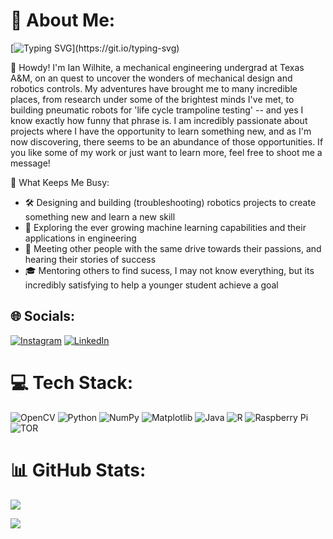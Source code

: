 # 💫 About Me:

[![Typing SVG](https://readme-typing-svg.demolab.com?font=Fira+Code&size=16&pause=1000&vCenter=true&width=435&height=35&lines=Welcome+to+my+portfolio!;I+am+a+mechanical+engineering+student+interested+in+robotics!;If+you're+interested+in+my+work,+shoot+me+a+DM!)](https://git.io/typing-svg)


👋 Howdy! I'm Ian Wilhite, a mechanical engineering undergrad at Texas A&M, on an quest to uncover the wonders of mechanical design and robotics controls. My adventures have brought me to many incredible places, from research under some of the brightest minds I've met, to building pneumatic robots for 'life cycle trampoline testing' -- and yes I know exactly how funny that phrase is. I am incredibly passionate about projects where I have the opportunity to learn something new, and as I'm now discovering, there seems to be an abundance of those opportunities. If you like some of my work or just want to learn more, feel free to shoot me a message!
<!--
# 🌿 Outside of work:
🍂 I love the outdoors, backpacking, and taking every chance I get to find my way back to the mountains. There's something incredibly humbling about standing at 12,000 ft and looking back on all the miles you had to cover to make it up. Somehow it makes every step feel like it mattered and every pound feel a little lighter. 
-->

🚀 What Keeps Me Busy:
- 🛠️ Designing and building (troubleshooting) robotics projects to create something new and learn a new skill
- 🧠 Exploring the ever growing machine learning capabilities and their applications in engineering
- 🤝 Meeting other people with the same drive towards their passions, and hearing their stories of success
- 🎓 Mentoring others to find sucess, I may not know everything, but its incredibly satisfying to help a younger student achieve a goal

## 🌐 Socials:
[![Instagram](https://img.shields.io/badge/Instagram-%23E4405F.svg?logo=Instagram&logoColor=white)](https://instagram.com/en._.ig) [![LinkedIn](https://img.shields.io/badge/LinkedIn-%230077B5.svg?logo=linkedin&logoColor=white)](https://linkedin.com/in/ian-wilhite) 

# 💻 Tech Stack:
![OpenCV](https://img.shields.io/badge/opencv-%23white.svg?style=for-the-badge&logo=opencv&logoColor=white) ![Python](https://img.shields.io/badge/python-3670A0?style=for-the-badge&logo=python&logoColor=ffdd54) ![NumPy](https://img.shields.io/badge/numpy-%23013243.svg?style=for-the-badge&logo=numpy&logoColor=white) ![Matplotlib](https://img.shields.io/badge/Matplotlib-%23ffffff.svg?style=for-the-badge&logo=Matplotlib&logoColor=black) ![Java](https://img.shields.io/badge/java-%23ED8B00.svg?style=for-the-badge&logo=openjdk&logoColor=white) ![R](https://img.shields.io/badge/r-%23276DC3.svg?style=for-the-badge&logo=r&logoColor=white) ![Raspberry Pi](https://img.shields.io/badge/-RaspberryPi-C51A4A?style=for-the-badge&logo=Raspberry-Pi) ![TOR](https://img.shields.io/badge/tor-%237E4798.svg?style=for-the-badge&logo=tor-project&logoColor=white)
# 📊 GitHub Stats:
![](https://github-readme-stats.vercel.app/api/top-langs/?username=ian-wilhite&theme=dark&hide_border=false&include_all_commits=true&count_private=false&layout=compact)

[![](https://visitcount.itsvg.in/api?id=en-i-g&icon=7&color=3)](https://visitcount.itsvg.in)
